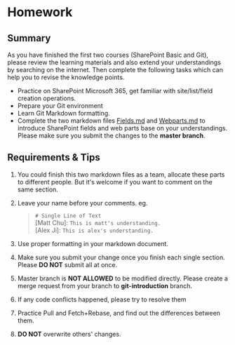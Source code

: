 # Homework

## Summary

As you have finished the first two courses (SharePoint Basic and Git), please review the learning materials and also extend your understandings by searching on the internet. Then complete the following tasks which can help you to revise the knowledge points.

- Practice on SharePoint Microsoft 365, get familiar with site/list/field creation operations. 
- Prepare your Git environment
- Learn Git Markdown formatting. 
- Complete the two markdown files [Fields.md](./Fields.md) and [Webparts.md](./Webparts.md) to introduce SharePoint fields and web parts base on your understandings. Please make sure you submit the changes to the **master branch**.

## Requirements & Tips

1. You could finish this two markdown files as a team, allocate these parts to different people. But it's welcome if you want to comment on the same section.
   
2. Leave your name before your comments. eg.
   > `# Single Line of Text` <br>
   > [Matt Chu]: `This is matt's understanding.`<br>
   > [Alex Ji]: `This is alex's understanding.`<br>

3. Use proper formatting in your markdown document.

4. Make sure you submit your change once you finish each single section. Please **DO NOT** submit all at once.
   
5. Master branch is **NOT ALLOWED** to be modified directly. Please create a merge request from your branch to **git-introduction** branch.
   
6. If any code conflicts happened, please try to resolve them 

7. Practice Pull and Fetch+Rebase, and find out the differences between them. 

8. **DO NOT** overwrite others' changes.